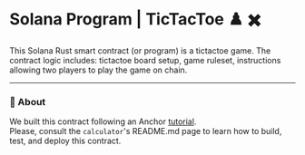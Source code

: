 # Solana Program | TicTacToe  :chess_pawn: :heavy_multiplication_x: 
This Solana Rust smart contract (or program) is a tictactoe game. The contract logic includes: tictactoe board setup, game ruleset, instructions allowing two players to play the game on chain.

---

### :mag_right: About 
We built this contract following an Anchor [tutorial](https://www.anchor-lang.com/docs/tic-tac-toe). <br/>
Please, consult the `calculator`'s README.md page to learn how to build, test, and deploy this contract.